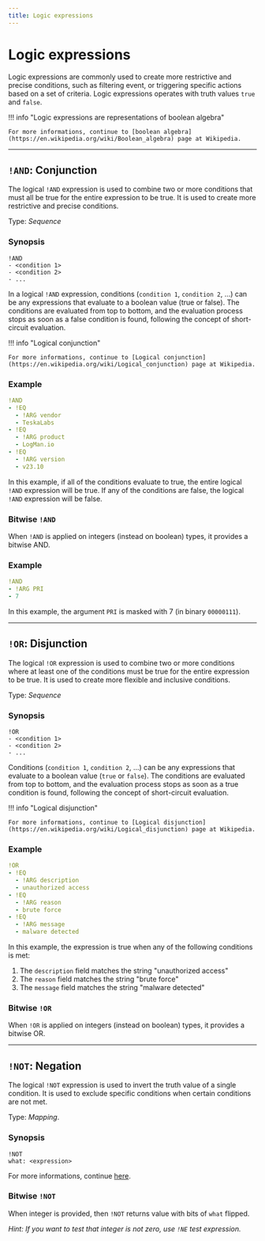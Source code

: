 ```yaml
---
title: Logic expressions
---
```


# Logic expressions

Logic expressions are commonly used to create more restrictive and precise conditions, such as filtering event, or triggering specific actions based on a set of criteria.
Logic expressions operates with truth values `true` and `false`.

!!! info "Logic expressions are representations of boolean algebra"

    For more informations, continue to [boolean algebra](https://en.wikipedia.org/wiki/Boolean_algebra) page at Wikipedia.


---

## `!AND`: Conjunction 

The logical `!AND` expression is  used to combine two or more conditions that must all be true for the entire expression to be true.
It is used to create more restrictive and precise conditions.

Type: _Sequence_

### Synopsis

```
!AND
- <condition 1>
- <condition 2>
- ...
```

In a logical `!AND` expression, conditions (`condition 1`, `condition 2`, ...) can be any expressions that evaluate to a boolean value (true or false).
The conditions are evaluated from top to bottom, and the evaluation process stops as soon as a false condition is found, following the concept of short-circuit evaluation.

!!! info "Logical conjunction"

    For more informations, continue to [Logical conjunction](https://en.wikipedia.org/wiki/Logical_conjunction) page at Wikipedia.


### Example

```yaml
!AND
- !EQ
  - !ARG vendor
  - TeskaLabs
- !EQ
  - !ARG product
  - LogMan.io
- !EQ
  - !ARG version
  - v23.10
```

In this example, if all of the conditions evaluate to true, the entire logical `!AND` expression will be true.
If any of the conditions are false, the logical `!AND` expression will be false.


### Bitwise  `!AND`

When `!AND` is applied on integers (instead on boolean) types, it provides a bitwise AND.

### Example

```yaml
!AND
- !ARG PRI
- 7
```

In this example, the argument `PRI` is masked with 7 (in binary `00000111`).

---

## `!OR`: Disjunction 

The logical `!OR` expression is used to combine two or more conditions where at least one of the conditions must be true for the entire expression to be true.
It is used to create more flexible and inclusive conditions.

Type: _Sequence_

### Synopsis

```
!OR
- <condition 1>
- <condition 2>
- ...
```

Conditions (`condition 1`, `condition 2`, ...) can be any expressions that evaluate to a boolean value (`true` or `false`).
The conditions are evaluated from top to bottom, and the evaluation process stops as soon as a true condition is found, following the concept of short-circuit evaluation.

!!! info "Logical disjunction"

    For more informations, continue to [Logical disjunction](https://en.wikipedia.org/wiki/Logical_disjunction) page at Wikipedia.


### Example

```yaml
!OR
- !EQ
  - !ARG description
  - unauthorized access
- !EQ
  - !ARG reason
  - brute force
- !EQ
  - !ARG message
  - malware detected
```

In this example, the expression is true when any of the following conditions is met:

1. The `description` field matches the string "unauthorized access"
2. The `reason` field matches the string "brute force"
3. The `message` field matches the string "malware detected"


### Bitwise `!OR`

When `!OR` is applied on integers (instead on boolean) types, it provides a bitwise OR.


---

## `!NOT`: Negation 

The logical `!NOT` expression is used to invert the truth value of a single condition.
It is used to exclude specific conditions when certain conditions are not met.

Type: _Mapping_.


### Synopsis

```
!NOT
what: <expression>
```

For more informations, continue [here](https://en.wikipedia.org/wiki/Negation).


### Bitwise `!NOT`

When integer is provided, then `!NOT` returns value with bits of `what` flipped.

_Hint: If you want to test that integer is not zero, use `!NE` test expression._
